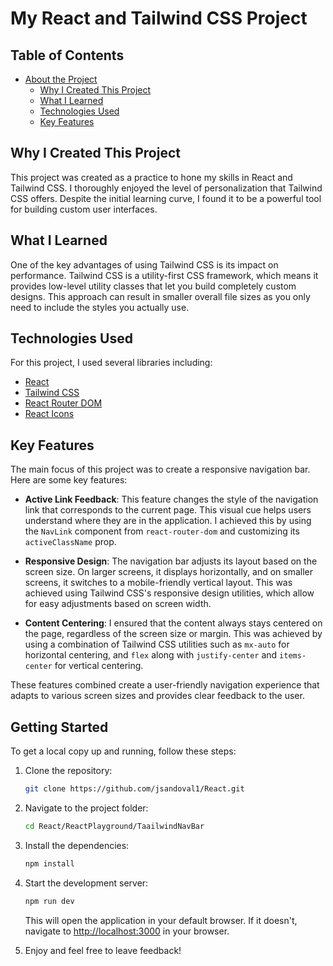 # My React and Tailwind CSS Project

<!-- Table of contents -->
## Table of Contents
- [About the Project](#about-the-project)
  - [Why I Created This Project](#why-i-created-this-project)
  - [What I Learned](#what-i-learned)
  - [Technologies Used](#technologies-used)
  - [Key Features](#key-features)

## Why I Created This Project
This project was created as a practice to hone my skills in React and Tailwind CSS. I thoroughly enjoyed the level of personalization that Tailwind CSS offers. Despite the initial learning curve, I found it to be a powerful tool for building custom user interfaces.

## What I Learned
One of the key advantages of using Tailwind CSS is its impact on performance. Tailwind CSS is a utility-first CSS framework, which means it provides low-level utility classes that let you build completely custom designs. This approach can result in smaller overall file sizes as you only need to include the styles you actually use.

## Technologies Used
For this project, I used several libraries including:

- [React](https://reactjs.org/)
- [Tailwind CSS](https://tailwindcss.com/)
- [React Router DOM](https://reactrouter.com/web/guides/quick-start)
- [React Icons](https://react-icons.github.io/react-icons/)

## Key Features
The main focus of this project was to create a responsive navigation bar. Here are some key features:

- **Active Link Feedback**: This feature changes the style of the navigation link that corresponds to the current page. This visual cue helps users understand where they are in the application. I achieved this by using the `NavLink` component from `react-router-dom` and customizing its `activeClassName` prop.

- **Responsive Design**: The navigation bar adjusts its layout based on the screen size. On larger screens, it displays horizontally, and on smaller screens, it switches to a mobile-friendly vertical layout. This was achieved using Tailwind CSS's responsive design utilities, which allow for easy adjustments based on screen width.

- **Content Centering**: I ensured that the content always stays centered on the page, regardless of the screen size or margin. This was achieved by using a combination of Tailwind CSS utilities such as `mx-auto` for horizontal centering, and `flex` along with `justify-center` and `items-center` for vertical centering.

These features combined create a user-friendly navigation experience that adapts to various screen sizes and provides clear feedback to the user.

## Getting Started

To get a local copy up and running, follow these steps:

1. Clone the repository:
    ```bash
    git clone https://github.com/jsandoval1/React.git
    ```

2. Navigate to the project folder:
    ```bash
    cd React/ReactPlayground/TaailwindNavBar
    ```

3. Install the dependencies:
    ```bash
    npm install
    ```

4. Start the development server:
    ```bash
    npm run dev
    ```
    This will open the application in your default browser. If it doesn't, navigate to [http://localhost:3000](http://localhost:3000) in your browser.

5. Enjoy and feel free to leave feedback!
